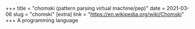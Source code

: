 +++
title = "chomski (pattern parsing virtual machine/pep)"
date = 2021-03-06
slug = "chomski"
[extra]
link = "https://en.wikipedia.org/wiki/Chomski"
+++
A programming language


